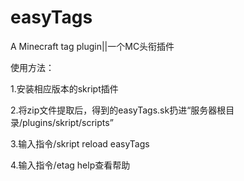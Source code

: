 # easyTags
A Minecraft tag plugin||一个MC头衔插件

使用方法：

1.安装相应版本的skript插件

2.将zip文件提取后，得到的easyTags.sk扔进“服务器根目录/plugins/skript/scripts”

3.输入指令/skript reload easyTags

4.输入指令/etag help查看帮助
